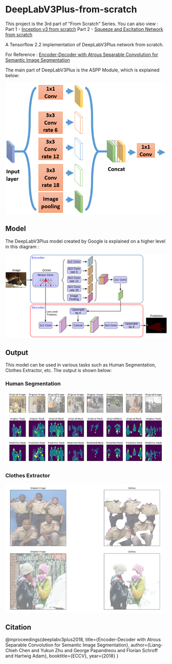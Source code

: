 # DeepLabV3Plus-from-scratch

[DeepLabV3Plus]: ./Images/DeepLabV3Plus.PNG "DeepLabV3Plus"
[ASPP]: ./Images/Atrous-Spatial-Pyramid-Pooling-Module-ASPP.PNG "ASPP"
[Human_Segmentation]: ./Images/Human_Segmentation.png "Human_Segmentation"
[Clothes_Extractor]: ./Images/Clothes_Extractor.png "Clothes_Extractor"


This project is the 3rd part of "From Scratch" Series. You can also view :
 Part 1 - [Inception v3 from scratch](https://github.com/ambareesh-ravi/Inception-v3-from-scratch)
 Part 2 - [Squeeze and Excitation Network from scratch](https://github.com/ambareesh-ravi/Squeeze-and-Excitation-Network-from-scratch)


A Tensorflow 2.2 implementation of DeepLabV3Plus network from scratch. 

For Reference : [Encoder-Decoder with Atrous Separable Convolution for Semantic Image Segmentation](https://github.com/ambareesh-ravi/DeepLabV3Plus-from-scratch/blob/master/Paper/DeepLabV3Plus.pdf)

The main part of DeepLabV3Plus is the ASPP Module, which is explained below: 


![ASPP Module][ASPP]


## Model

The DeepLabV3Plus model created by Google is explained on a higher level in this diagram : 


![DeepLabV3Plus Architecture][DeepLabV3Plus]

## Output

This model can be used in various tasks such as Human Segmentation, Clothes Extractor, etc. The output is shown below:

### Human Segmentation
![Human Segmentation Output][Human_Segmentation]

### Clothes Extractor
![Clothes Extractor Output][Clothes_Extractor]


## Citation

@inproceedings{deeplabv3plus2018,
      title={Encoder-Decoder with Atrous Separable Convolution for Semantic Image Segmentation},
      author={Liang-Chieh Chen and Yukun Zhu and George Papandreou and Florian Schroff and Hartwig Adam},
      booktitle={ECCV},
      year={2018}
   }
